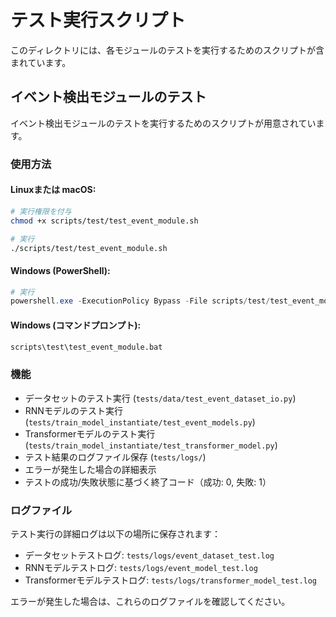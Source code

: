 # テスト実行スクリプト

このディレクトリには、各モジュールのテストを実行するためのスクリプトが含まれています。

## イベント検出モジュールのテスト

イベント検出モジュールのテストを実行するためのスクリプトが用意されています。

### 使用方法

#### Linuxまたは macOS:

```bash
# 実行権限を付与
chmod +x scripts/test/test_event_module.sh

# 実行
./scripts/test/test_event_module.sh
```

#### Windows (PowerShell):

```powershell
# 実行
powershell.exe -ExecutionPolicy Bypass -File scripts/test/test_event_module.ps1
```

#### Windows (コマンドプロンプト):

```cmd
scripts\test\test_event_module.bat
```

### 機能

- データセットのテスト実行 (`tests/data/test_event_dataset_io.py`)
- RNNモデルのテスト実行 (`tests/train_model_instantiate/test_event_models.py`)
- Transformerモデルのテスト実行 (`tests/train_model_instantiate/test_transformer_model.py`)
- テスト結果のログファイル保存 (`tests/logs/`)
- エラーが発生した場合の詳細表示
- テストの成功/失敗状態に基づく終了コード（成功: 0, 失敗: 1）

### ログファイル

テスト実行の詳細ログは以下の場所に保存されます：

- データセットテストログ: `tests/logs/event_dataset_test.log`
- RNNモデルテストログ: `tests/logs/event_model_test.log`
- Transformerモデルテストログ: `tests/logs/transformer_model_test.log`

エラーが発生した場合は、これらのログファイルを確認してください。 